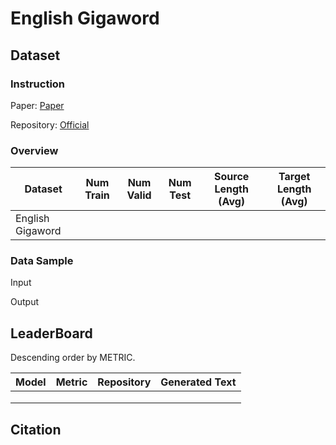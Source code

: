 # English Gigaword

## Dataset

### Instruction

Paper: [Paper]()

Repository: [Official]()



### Overview

| Dataset          | Num Train | Num Valid | Num Test | Source Length (Avg) | Target Length (Avg) |
| ---------------- | --------- | --------- | -------- | ------------------- | ------------------- |
| English Gigaword |           |           |          |                     |                     |

### Data Sample

Input

> 

Output

> 

## LeaderBoard

Descending order by METRIC.

| Model | Metric | Repository | Generated Text |
| ----- | ------ | ---------- | -------------- |
|       |        |            |                |
|       |        |            |                |
|       |        |            |                |

## Citation

```
 
```